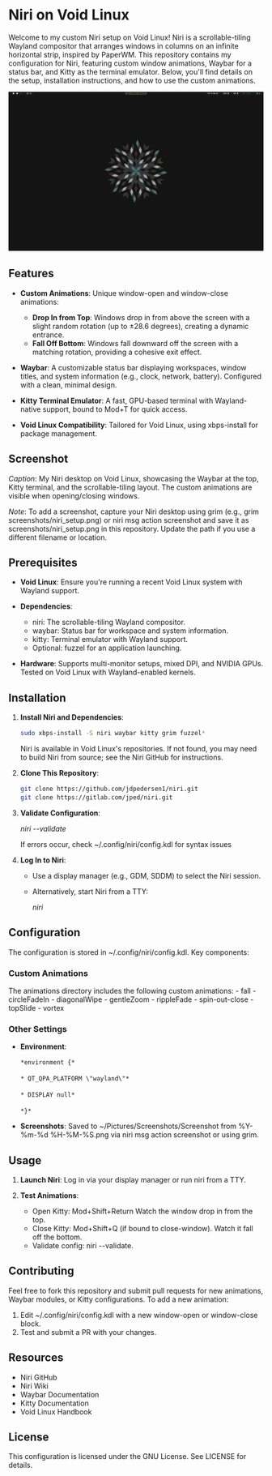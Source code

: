 # Niri on Void Linux

Welcome to my custom Niri setup on Void Linux! Niri is a
scrollable-tiling Wayland compositor that arranges windows in columns on
an infinite horizontal strip, inspired by PaperWM. This repository
contains my configuration for Niri, featuring custom window animations,
Waybar for a status bar, and Kitty as the terminal emulator. Below,
you'll find details on the setup, installation instructions, and how to
use the custom animations.

![screenshot](screenshot.png)

## Features

- **Custom Animations**: Unique window-open and window-close animations:

  - **Drop In from Top**: Windows drop in from above the screen with a
    slight random rotation (up to ±28.6 degrees), creating a dynamic
    entrance.
  - **Fall Off Bottom**: Windows fall downward off the screen with a
    matching rotation, providing a cohesive exit effect.

- **Waybar**: A customizable status bar displaying workspaces, window
  titles, and system information (e.g., clock, network, battery).
  Configured with a clean, minimal design.

- **Kitty Terminal Emulator**: A fast, GPU-based terminal with
  Wayland-native support, bound to Mod+T for quick access.

- **Void Linux Compatibility**: Tailored for Void Linux, using
  xbps-install for package management.

## Screenshot

*Caption*: My Niri desktop on Void Linux, showcasing the Waybar at the
top, Kitty terminal, and the scrollable-tiling layout. The custom
animations are visible when opening/closing windows.

*Note*: To add a screenshot, capture your Niri desktop using grim (e.g.,
grim screenshots/niri_setup.png) or niri msg action screenshot and save
it as screenshots/niri_setup.png in this repository. Update the path if
you use a different filename or location.

## Prerequisites

- **Void Linux**: Ensure you're running a recent Void Linux system with
  Wayland support.

- **Dependencies**:

  - niri: The scrollable-tiling Wayland compositor.
  - waybar: Status bar for workspace and system information.
  - kitty: Terminal emulator with Wayland support.
  - Optional: fuzzel for an application launching.

- **Hardware**: Supports multi-monitor setups, mixed DPI, and NVIDIA
  GPUs. Tested on Void Linux with Wayland-enabled kernels.

## Installation

1.  **Install Niri and Dependencies**:
    ```bash
    sudo xbps-install -S niri waybar kitty grim fuzzel*
    ```
    Niri is available in Void Linux's repositories. If not found, you
    may need to build Niri from source; see the Niri GitHub for
    instructions.

2.  **Clone This Repository**:
    ```bash
    git clone https://github.com/jdpedersen1/niri.git
    git clone https://gitlab.com/jped/niri.git
    ```

3.  **Validate Configuration**:
    
    *niri \--validate*

    If errors occur, check \~/.config/niri/config.kdl for syntax issues

4.  **Log In to Niri**:

    - Use a display manager (e.g., GDM, SDDM) to select the Niri
      session.

    - Alternatively, start Niri from a TTY:

      *niri*

## Configuration

The configuration is stored in \~/.config/niri/config.kdl. Key
components:

### Custom Animations

The animations directory includes the following custom animations:
    - fall
    - circleFadeIn
    - diagonalWipe
    - gentleZoom
    - rippleFade
    - spin-out-close
    - topSlide
    - vortex


### Other Settings
- **Environment**:
  ```kdl
  *environment {*

  * QT_QPA_PLATFORM \"wayland\"*

  * DISPLAY null*

  *}*
  ```
- **Screenshots**: Saved to \~/Pictures/Screenshots/Screenshot from
  %Y-%m-%d %H-%M-%S.png via niri msg action screenshot or using grim.

## Usage

1.  **Launch Niri**: Log in via your display manager or run niri from a
    TTY.

2.  **Test Animations**:

    - Open Kitty: Mod+Shift+Return Watch the window drop in from the top.
    - Close Kitty: Mod+Shift+Q (if bound to close-window). Watch it fall off
      the bottom.
    - Validate config: niri \--validate.

## Contributing

Feel free to fork this repository and submit pull requests for new
animations, Waybar modules, or Kitty configurations. To add a new
animation:

1.  Edit \~/.config/niri/config.kdl with a new window-open or
    window-close block.
2.  Test and submit a PR with your changes.

## Resources

- Niri GitHub
- Niri Wiki
- Waybar Documentation
- Kitty Documentation
- Void Linux Handbook

## License

This configuration is licensed under the GNU License. See LICENSE for
details.
